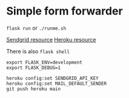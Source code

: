 # Simple form forwarder

`flask run` or `./runme.sh`

[Sendgrid resource](https://sendgrid.com/blog/sending-emails-from-python-flask-applications-with-twilio-sendgrid/)
[Heroku resource](https://stackabuse.com/deploying-a-flask-application-to-heroku)

There is also `flask shell`

```
export FLASK_ENV=development
export FLASK_DEBUG=1
```

```
heroku config:set SENDGRID_API_KEY
heroku config:set MAIL_DEFAULT_SENDER
git push heroku main
```
